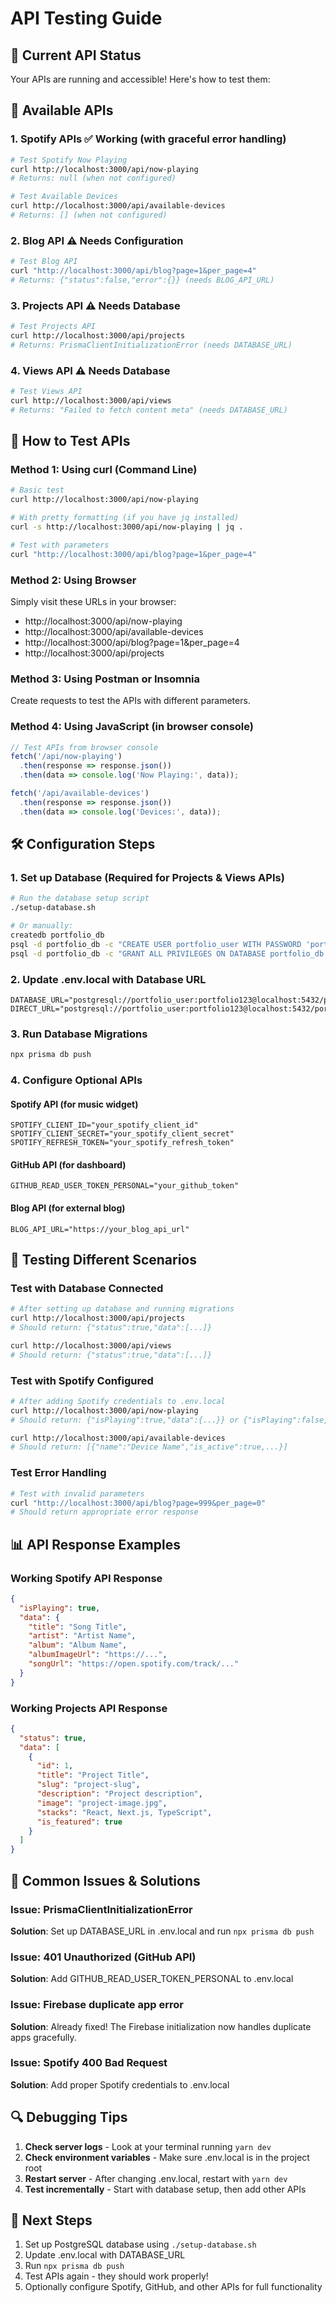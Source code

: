# API Testing Guide

## 🚀 Current API Status

Your APIs are running and accessible! Here's how to test them:

## 📡 Available APIs

### 1. **Spotify APIs** ✅ Working (with graceful error handling)
```bash
# Test Spotify Now Playing
curl http://localhost:3000/api/now-playing
# Returns: null (when not configured)

# Test Available Devices
curl http://localhost:3000/api/available-devices
# Returns: [] (when not configured)
```

### 2. **Blog API** ⚠️ Needs Configuration
```bash
# Test Blog API
curl "http://localhost:3000/api/blog?page=1&per_page=4"
# Returns: {"status":false,"error":{}} (needs BLOG_API_URL)
```

### 3. **Projects API** ⚠️ Needs Database
```bash
# Test Projects API
curl http://localhost:3000/api/projects
# Returns: PrismaClientInitializationError (needs DATABASE_URL)
```

### 4. **Views API** ⚠️ Needs Database
```bash
# Test Views API
curl http://localhost:3000/api/views
# Returns: "Failed to fetch content meta" (needs DATABASE_URL)
```

## 🔧 How to Test APIs

### Method 1: Using curl (Command Line)
```bash
# Basic test
curl http://localhost:3000/api/now-playing

# With pretty formatting (if you have jq installed)
curl -s http://localhost:3000/api/now-playing | jq .

# Test with parameters
curl "http://localhost:3000/api/blog?page=1&per_page=4"
```

### Method 2: Using Browser
Simply visit these URLs in your browser:
- http://localhost:3000/api/now-playing
- http://localhost:3000/api/available-devices
- http://localhost:3000/api/blog?page=1&per_page=4
- http://localhost:3000/api/projects

### Method 3: Using Postman or Insomnia
Create requests to test the APIs with different parameters.

### Method 4: Using JavaScript (in browser console)
```javascript
// Test APIs from browser console
fetch('/api/now-playing')
  .then(response => response.json())
  .then(data => console.log('Now Playing:', data));

fetch('/api/available-devices')
  .then(response => response.json())
  .then(data => console.log('Devices:', data));
```

## 🛠️ Configuration Steps

### 1. **Set up Database (Required for Projects & Views APIs)**
```bash
# Run the database setup script
./setup-database.sh

# Or manually:
createdb portfolio_db
psql -d portfolio_db -c "CREATE USER portfolio_user WITH PASSWORD 'portfolio123';"
psql -d portfolio_db -c "GRANT ALL PRIVILEGES ON DATABASE portfolio_db TO portfolio_user;"
```

### 2. **Update .env.local with Database URL**
```env
DATABASE_URL="postgresql://portfolio_user:portfolio123@localhost:5432/portfolio_db"
DIRECT_URL="postgresql://portfolio_user:portfolio123@localhost:5432/portfolio_db"
```

### 3. **Run Database Migrations**
```bash
npx prisma db push
```

### 4. **Configure Optional APIs**

#### Spotify API (for music widget)
```env
SPOTIFY_CLIENT_ID="your_spotify_client_id"
SPOTIFY_CLIENT_SECRET="your_spotify_client_secret"
SPOTIFY_REFRESH_TOKEN="your_spotify_refresh_token"
```

#### GitHub API (for dashboard)
```env
GITHUB_READ_USER_TOKEN_PERSONAL="your_github_token"
```

#### Blog API (for external blog)
```env
BLOG_API_URL="https://your_blog_api_url"
```

## 🧪 Testing Different Scenarios

### Test with Database Connected
```bash
# After setting up database and running migrations
curl http://localhost:3000/api/projects
# Should return: {"status":true,"data":[...]}

curl http://localhost:3000/api/views
# Should return: {"status":true,"data":[...]}
```

### Test with Spotify Configured
```bash
# After adding Spotify credentials to .env.local
curl http://localhost:3000/api/now-playing
# Should return: {"isPlaying":true,"data":{...}} or {"isPlaying":false,"data":null}

curl http://localhost:3000/api/available-devices
# Should return: [{"name":"Device Name","is_active":true,...}]
```

### Test Error Handling
```bash
# Test with invalid parameters
curl "http://localhost:3000/api/blog?page=999&per_page=0"
# Should return appropriate error response
```

## 📊 API Response Examples

### Working Spotify API Response
```json
{
  "isPlaying": true,
  "data": {
    "title": "Song Title",
    "artist": "Artist Name",
    "album": "Album Name",
    "albumImageUrl": "https://...",
    "songUrl": "https://open.spotify.com/track/..."
  }
}
```

### Working Projects API Response
```json
{
  "status": true,
  "data": [
    {
      "id": 1,
      "title": "Project Title",
      "slug": "project-slug",
      "description": "Project description",
      "image": "project-image.jpg",
      "stacks": "React, Next.js, TypeScript",
      "is_featured": true
    }
  ]
}
```

## 🚨 Common Issues & Solutions

### Issue: PrismaClientInitializationError
**Solution**: Set up DATABASE_URL in .env.local and run `npx prisma db push`

### Issue: 401 Unauthorized (GitHub API)
**Solution**: Add GITHUB_READ_USER_TOKEN_PERSONAL to .env.local

### Issue: Firebase duplicate app error
**Solution**: Already fixed! The Firebase initialization now handles duplicate apps gracefully.

### Issue: Spotify 400 Bad Request
**Solution**: Add proper Spotify credentials to .env.local

## 🔍 Debugging Tips

1. **Check server logs** - Look at your terminal running `yarn dev`
2. **Check environment variables** - Make sure .env.local is in the project root
3. **Restart server** - After changing .env.local, restart with `yarn dev`
4. **Test incrementally** - Start with database setup, then add other APIs

## 📝 Next Steps

1. Set up PostgreSQL database using `./setup-database.sh`
2. Update .env.local with DATABASE_URL
3. Run `npx prisma db push`
4. Test APIs again - they should work properly!
5. Optionally configure Spotify, GitHub, and other APIs for full functionality
